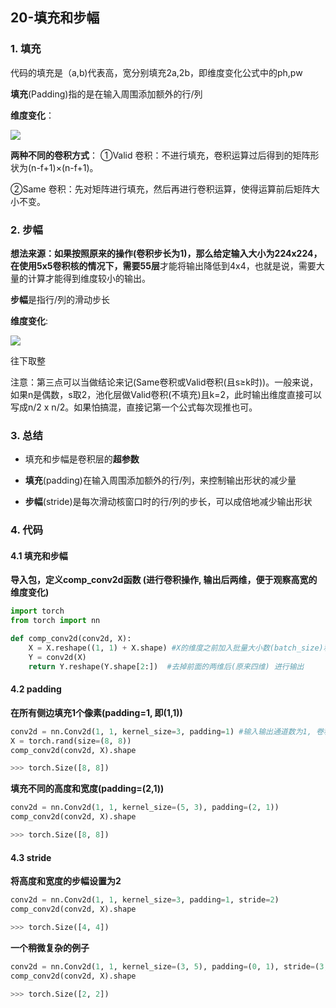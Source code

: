 ## 20-填充和步幅

### 1. 填充

代码的填充是（a,b)代表高，宽分别填充2a,2b，即维度变化公式中的ph,pw

**填充**(Padding)指的是在输入周围添加额外的行/列

**维度变化**：

![](https://cdn.jsdelivr.net/gh/HLIX1/pic/lm_ML/202210242201980.png)


**两种不同的卷积方式**：
①Valid 卷积：不进行填充，卷积运算过后得到的矩阵形状为(n-f+1)×(n-f+1)。 

②Same 卷积：先对矩阵进行填充，然后再进行卷积运算，使得运算前后矩阵大小不变。

### 2. 步幅

**想法来源：**如果按照原来的操作(卷积步长为1)，那么给定输入大小为224x224，在使用5x5卷积核的情况下，需要**55层**才能将输出降低到4x4，也就是说，需要大量的计算才能得到维度较小的输出。

**步幅**是指行/列的滑动步长

**维度变化**:

![](https://cdn.jsdelivr.net/gh/HLIX1/pic/lm_ML/202210242207632.png)

往下取整

注意：第三点可以当做结论来记(Same卷积或Valid卷积(且s≥k时))。一般来说，如果n是偶数，s取2，池化层做Valid卷积(不填充)且k=2，此时输出维度直接可以写成n/2 x n/2。如果怕搞混，直接记第一个公式每次现推也可。

### 3. 总结

- 填充和步幅是卷积层的**超参数**

- **填充**(padding)在输入周围添加额外的行/列，来控制输出形状的减少量
- **步幅**(stride)是每次滑动核窗口时的行/列的步长，可以成倍地减少输出形状

### 4. 代码

#### 4.1 填充和步幅

**导入包，定义comp_conv2d函数  (进行卷积操作, 输出后两维，便于观察高宽的维度变化)**


```python
import torch
from torch import nn

def comp_conv2d(conv2d, X):
    X = X.reshape((1, 1) + X.shape) #X的维度之前加入批量大小数(batch_size)和输入通道数(channel_in)
    Y = conv2d(X)                    
    return Y.reshape(Y.shape[2:])  #去掉前面的两维后(原来四维) 进行输出
```

#### 4.2 padding

**在所有侧边填充1个像素(padding=1, 即(1,1))**


```python
conv2d = nn.Conv2d(1, 1, kernel_size=3, padding=1) #输入输出通道数为1, 卷积核大小3x3, 填充为1(上下左右各填充一行)
X = torch.rand(size=(8, 8))         
comp_conv2d(conv2d, X).shape
```


```python
>>> torch.Size([8, 8])
```

**填充不同的高度和宽度(padding=(2,1))**

```python
conv2d = nn.Conv2d(1, 1, kernel_size=(5, 3), padding=(2, 1))
comp_conv2d(conv2d, X).shape
```

```python
>>> torch.Size([8, 8])
```

#### 4.3 stride
**将高度和宽度的步幅设置为2**

```python
conv2d = nn.Conv2d(1, 1, kernel_size=3, padding=1, stride=2)
comp_conv2d(conv2d, X).shape
```

```python
>>> torch.Size([4, 4])
```

**一个稍微复杂的例子**


```python
conv2d = nn.Conv2d(1, 1, kernel_size=(3, 5), padding=(0, 1), stride=(3, 4))
comp_conv2d(conv2d, X).shape
```

```python
>>> torch.Size([2, 2])
```
